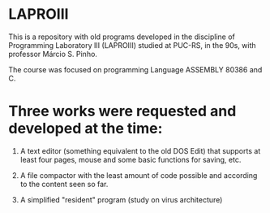 # LAPROIII

This is a repository with old programs developed in the discipline of Programming Laboratory III (LAPROIII) studied at PUC-RS, in the 90s, with professor Márcio S. Pinho.

The course was focused on programming Language ASSEMBLY 80386 and C.

# Three works were requested and developed at the time:

1) A text editor (something equivalent to the old DOS Edit) that supports at least four pages, mouse and some basic functions for saving, etc.

2) A file compactor with the least amount of code possible and according to the content seen so far.

3) A simplified "resident" program (study on virus architecture)
